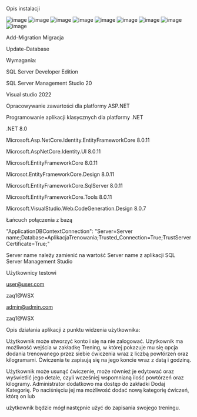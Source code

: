 Opis instalacji


![image](https://github.com/user-attachments/assets/621ecfbe-e26e-4115-b077-8d8c5666a0b2)
![image](https://github.com/user-attachments/assets/839b4596-5f64-48ca-aff4-52492a18291a)
![image](https://github.com/user-attachments/assets/47f4d26e-8507-4981-9255-78e4b05daaa2)
![image](https://github.com/user-attachments/assets/a30b8a44-de72-421a-8c59-64a011086b21)
![image](https://github.com/user-attachments/assets/0e3b25c0-6b6c-4028-8b49-b9cd03ad60fd)
![image](https://github.com/user-attachments/assets/3da52bdc-d9b4-4191-ada6-1e68112bf7cb)
![image](https://github.com/user-attachments/assets/ce955320-9bb4-44ce-bc8a-23bef01df450)
![image](https://github.com/user-attachments/assets/2cac0f05-79d4-435b-9e48-17e82d4dc31a)
![image](https://github.com/user-attachments/assets/a5d7667f-c395-4595-a667-cc7a5d00a640)

Add-Migration Migracja

Update-Database


Wymagania:

SQL Server Developer Edition

SQL Server Management Studio 20

Visual studio 2022

Opracowywanie zawartości dla platformy ASP.NET

Programowanie aplikacji klasycznych dla platformy .NET

.NET 8.0

Microsoft.Asp.NetCore.Identity.EntityFrameworkCore 8.0.11

Microsoft.AspNetCore.Identity.UI 8.0.11

Microsoft.EntityFrameworkCore 8.0.11

Microsot.EntityFrameworkCore.Design 8.0.11

Microsoft.EntityFrameworkCore.SqlServer 8.0.11

Microsoft.EntityFrameworkCore.Tools 8.0.11

Microsoft.VisualStudio.Web.CodeGeneration.Design 8.0.7


Łańcuch połączenia z bazą

"ApplicationDBContextConnection": "Server=Server name;Database=AplikacjaTrenowania;Trusted_Connection=True;TrustServerCertificate=True;"

Server name należy zamienić na wartość Server name z aplikacji SQL Server Management Studio


Użytkownicy testowi

user@user.com

zaq1@WSX

admin@admin.com

zaq1@WSX


Opis działania aplikacji z punktu widzenia użytkownika:

Użytkownik może stworzyć konto i się na nie zalogować. Użytkownik ma możliwość wejścia w zakładkę Trening, w której pokazuje mu się opcja dodania trenowanego przez siebie ćwiczenia wraz z liczbą powtórzeń oraz kilogramami. Ćwiczenia te zapisują się na jego koncie wraz z datą i godziną.

Użytkownik może usunąć ćwiczenie, może również je edytować oraz wyświetlić jego detale, czyli wcześniej wspomnianą ilość powtórzeń oraz kilogramy. Administrator dodatkowo ma dostęp do zakładki Dodaj Kategorię. Po naciśnięciu jej ma możliwość dodać nową kategorię ćwiczeń, którą on lub

użytkownik będzie mógł następnie użyć do zapisania swojego treningu.
